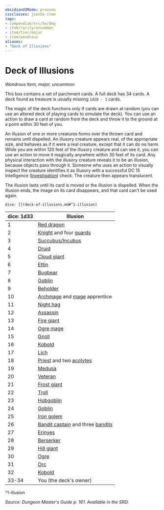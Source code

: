 ```yaml
---
obsidianUIMode: preview
cssclasses: json5e-item
tags:
- compendium/src/5e/dmg
- item/rarity/uncommon
- item/tier/major
- item/wondrous
aliases: 
- "Deck of Illusions"
---
```

# Deck of Illusions
*Wondrous Item, major, uncommon*  


This box contains a set of parchment cards. A full deck has 34 cards. A deck found as treasure is usually missing `1d20 - 1` cards.

The magic of the deck functions only if cards are drawn at random (you can use an altered deck of playing cards to simulate the deck). You can use an action to draw a card at random from the deck and throw it to the ground at a point within 30 feet of you.

An illusion of one or more creatures forms over the thrown card and remains until dispelled. An illusory creature appears real, of the appropriate size, and behaves as if it were a real creature, except that it can do no harm. While you are within 120 feet of the illusory creature and can see it, you can use an action to move it magically anywhere within 30 feet of its card. Any physical interaction with the illusory creature reveals it to be an illusion, because objects pass through it. Someone who uses an action to visually inspect the creature identifies it as illusory with a successful DC 15 Intelligence ([Investigation](/3-Mechanics/CLI/rules/skills.md#Investigation)) check. The creature then appears translucent.

The illusion lasts until its card is moved or the illusion is dispelled. When the illusion ends, the image on its card disappears, and that card can't be used again.

`dice: [](deck-of-illusions.md#^1-illusion)`

| dice: 1d33 | Illusion |
|------------|----------|
| 1 | [Red dragon](/3-Mechanics/CLI/bestiary/dragon/adult-red-dragon.md) |
| 2 | [Knight](/3-Mechanics/CLI/bestiary/humanoid/knight.md) and four [guards](/3-Mechanics/CLI/bestiary/humanoid/guard.md) |
| 3 | [Succubus/Incubus](/3-Mechanics/CLI/bestiary/fiend/succubus.md) |
| 4 | [Druid](/3-Mechanics/CLI/bestiary/humanoid/druid.md) |
| 5 | [Cloud giant](/3-Mechanics/CLI/bestiary/giant/cloud-giant.md) |
| 6 | [Ettin](/3-Mechanics/CLI/bestiary/giant/ettin.md) |
| 7 | [Bugbear](/3-Mechanics/CLI/bestiary/humanoid/bugbear.md) |
| 8 | [Goblin](/3-Mechanics/CLI/bestiary/humanoid/goblin.md) |
| 9 | [Beholder](/3-Mechanics/CLI/bestiary/aberration/beholder.md) |
| 10 | [Archmage](/3-Mechanics/CLI/bestiary/humanoid/archmage.md) and [mage](/3-Mechanics/CLI/bestiary/humanoid/mage.md) apprentice |
| 11 | [Night hag](/3-Mechanics/CLI/bestiary/fiend/night-hag.md) |
| 12 | [Assassin](/3-Mechanics/CLI/bestiary/humanoid/assassin.md) |
| 13 | [Fire giant](/3-Mechanics/CLI/bestiary/giant/fire-giant.md) |
| 14 | [Ogre mage](/3-Mechanics/CLI/bestiary/giant/oni.md) |
| 15 | [Gnoll](/3-Mechanics/CLI/bestiary/humanoid/gnoll.md) |
| 16 | [Kobold](/3-Mechanics/CLI/bestiary/humanoid/kobold.md) |
| 17 | [Lich](/3-Mechanics/CLI/bestiary/undead/lich.md) |
| 18 | [Priest](/3-Mechanics/CLI/bestiary/humanoid/priest.md) and two [acolytes](/3-Mechanics/CLI/bestiary/humanoid/acolyte.md) |
| 19 | [Medusa](/3-Mechanics/CLI/bestiary/monstrosity/medusa.md) |
| 20 | [Veteran](/3-Mechanics/CLI/bestiary/humanoid/veteran.md) |
| 21 | [Frost giant](/3-Mechanics/CLI/bestiary/giant/frost-giant.md) |
| 22 | [Troll](/3-Mechanics/CLI/bestiary/giant/troll.md) |
| 23 | [Hobgoblin](/3-Mechanics/CLI/bestiary/humanoid/hobgoblin.md) |
| 24 | [Goblin](/3-Mechanics/CLI/bestiary/humanoid/goblin.md) |
| 25 | [Iron golem](/3-Mechanics/CLI/bestiary/construct/iron-golem.md) |
| 26 | [Bandit captain](/3-Mechanics/CLI/bestiary/humanoid/bandit-captain.md) and three [bandits](/3-Mechanics/CLI/bestiary/humanoid/bandit.md) |
| 27 | [Erinyes](/3-Mechanics/CLI/bestiary/fiend/erinyes.md) |
| 28 | [Berserker](/3-Mechanics/CLI/bestiary/humanoid/berserker.md) |
| 29 | [Hill giant](/3-Mechanics/CLI/bestiary/giant/hill-giant.md) |
| 30 | [Ogre](/3-Mechanics/CLI/bestiary/giant/ogre.md) |
| 31 | [Orc](/3-Mechanics/CLI/bestiary/humanoid/orc.md) |
| 32 | [Kobold](/3-Mechanics/CLI/bestiary/humanoid/kobold.md) |
| 33-34 | You (the deck's owner) |
^1-illusion

*Source: Dungeon Master's Guide p. 161. Available in the SRD.*